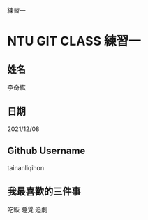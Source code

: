 練習一
# NTU GIT CLASS 練習一

姓名
----
李奇紘

日期
----
2021/12/08

Github Username
---------------
tainanliqihon

我最喜歡的三件事
---------------
吃飯 睡覺 追劇